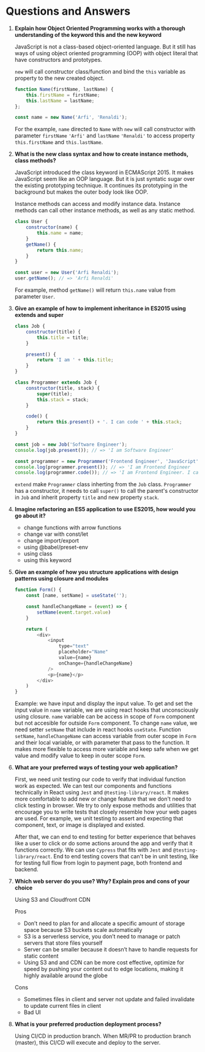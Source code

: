 # Questions and Answers

1. **Explain how Object Oriented Programming works with a thorough understanding of the keyword this and the new keyword**

    JavaScript is not a class-based object-oriented language. But it still has ways of using object oriented programming (OOP) with object literal that have constructors and prototypes.

    `new` will call constructor class/function and bind the `this` variable as property to the new created object.

    ```js
    function Name(firstName, lastName) {
        this.firstName = firstName;
        this.lastName = lastName;
    };

    const name = new Name('Arfi', 'Renaldi');
    ```

    For the example, `name` directed to `Name` with `new` will call constructor with parameter `firstName` `'Arfi'` and `lastName` `'Renaldi'` to access property `this.firstName` and `this.lastName`.

2. **What is the new class syntax and how to create instance methods, class methods?**

    JavaScript introduced the class keyword in ECMAScript 2015. It makes JavaScript seem like an OOP language. But it is just syntatic sugar over the existing prototyping technique. It continues its prototyping in the background but makes the outer body look like OOP.

    Instance methods can access and modify instance data. Instance methods can call other instance methods, as well as any static method.

    ```js
    class User {
        constructor(name) {
            this.name = name;
        }
        getName() {
            return this.name;
        }
    }

    const user = new User('Arfi Renaldi');
    user.getName(); // => 'Arfi Renaldi'
    ```

    For example, method `getName()` will return `this.name` value from parameter `User`.

3. **Give an example of how to implement inheritance in ES2015 using extends and super**
    ```js
    class Job {
        constructor(title) {
            this.title = title;
        }

        present() {
            return 'I am ' + this.title;
        }
    }

    class Programmer extends Job {
        constructor(title, stack) {
            super(title);
            this.stack = stack;
        }

        code() {
            return this.present() + '. I can code ' + this.stack;
        }
    }

    const job = new Job('Software Engineer');
    console.log(job.present()); // => 'I am Software Engineer'

    const programmer = new Programmer('Frontend Engineer', 'JavaScript');
    console.log(programmer.present()); // => 'I am Frontend Engineer
    console.log(programmer.code()); // => 'I am Frontend Engineer. I can code JavaScript'
    ```
    `extend` make `Programmer` class inherting from the `Job` class. `Programmer` has a constructor, it needs to call `super()` to call the parent's constructor in `Job` and inherit property `title` and new property `stack`.

4. **Imagine refactoring an ES5 application to use ES2015, how would you go about it?**

    - change functions with arrow functions
    - change var with const/let
    - change import/export
    - using @babel/preset-env
    - using class
    - using this keyword

5. **Give an example of how you structure applications with design patterns using closure and modules**

    ```js
    function Form() {
        const [name, setName] = useState('');

        const handleChangeName = (event) => {
            setName(event.target.value)
        }

        return (
            <div>
                <input
                    type="text"
                    placeholder="Name"
                    value={name}
                    onChange={handleChangeName}
                />
                <p>{name}</p>
            </div>
        )
    }
    ```
    Example: we have input and display the input value. To get and set the input value in `name` variable, we are using react hooks that unconsciously using closure. `name` variable can be access in scope of `Form` component but not accesible for outside `Form` component. To change `name` value, we need setter `setName` that include in react hooks `useState`. Function `setName`, `handleChangeName` can access variable from outer scope in `Form` and their local variable, or with parameter that pass to the function. It makes more flexible to access more variable and keep safe when we get value and modify value to keep in outer scope `Form`.

6. **What are your preferred ways of testing your web application?**

    First, we need unit testing our code to verify that individual function work as expected. We can test our components and functions technically in React using `Jest` and `@testing-library/react`. It makes more comfortable to add new or change feature that we don't need to click testing in browser. We try to only expose methods and utilities that encourage you to write tests that closely resemble how your web pages are used. For example, we unit testing to assert and expecting that component, text, or image is displayed and existed.

    After that, we can end to end testing for better experience that behaves like a user to click or do some actions around the app and verify that it functions correctly. We can use `Cypress` that fits with `Jest` and `@testing-library/react`. End to end testing covers that can't be in unit testing, like for testing full flow from login to payment page, both frontend and backend.

7. **Which web server do you use? Why? Explain pros and cons of your choice**

    Using S3 and Cloudfront CDN

    Pros
    - Don’t need to plan for and allocate a specific amount of storage space because S3 buckets scale automatically
    - S3 is a serverless service, you don’t need to manage or patch servers that store files yourself
    - Server can be smaller because it doesn’t have to handle requests for static content
    - Using S3 and and CDN can be more cost effective, optimize for speed by pushing your content out to edge locations, making it highly available around the globe

    Cons
    - Sometimes files in client and server not update and failed invalidate to update current files in client
    - Bad UI

8. **What is your preferred production deployment process?**

    Using CI/CD in production branch. When MR/PR to production branch (master), this CI/CD will execute and deploy to the server.
